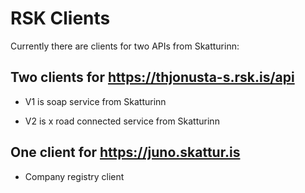 <!-- gitbook-navigation: "RSK" -->

# RSK Clients

Currently there are clients for two APIs from Skatturinn:

## Two clients for https://thjonusta-s.rsk.is/api

- V1 is soap service from Skatturinn

- V2 is x road connected service from Skatturinn

## One client for https://juno.skattur.is

- Company registry client
